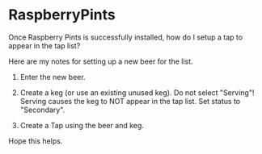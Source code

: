 # RaspberryPints
Once Raspberry Pints is successfully installed, how do I setup a tap to appear in the tap list?

Here are my notes for setting up a new beer for the list.

1. Enter the new beer.

2. Create a keg (or use an existing unused keg). Do not select "Serving"! Serving causes the keg to NOT appear in the tap list. Set status to "Secondary".

3. Create a Tap using the beer and keg.

Hope this helps.
